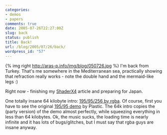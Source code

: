 ```yaml
---
categories:
- demos
- papers
comments: true
date: 2005-07-26T22:27:00Z
slug: back
status: publish
title: Back!
url: /blog/2005/07/26/back/
wordpress_id: "57"
---
```


{% img right http://aras-p.info/img/blog/050726.jpg %}
I'm back from Turkey. That's me somewhere in the Mediterranean sea, practically showing that refraction really works - note the double hand and the mermaid-like legs :)

Right now - finishing my [ShaderX4](http://www.shaderx4.com/) article and preparing for Japan.

One totally insane 64 kilobyte intro: [195/95/256 by rgba](http://www.pouet.net/prod.php?which=18252). Of course, first you have to see the original [195/95 demo](http://www.plastic-demo.org) by Plastic. The 64k intro copies the (party version) of the demo almost perfectly, while squeezing everything in less than 64 kilobytes. Ok, the music sucks, the loading time is nearly infinite and it has lots of bugs/glitches, but I must say that rgba guys are insane anyway.

